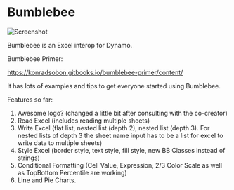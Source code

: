 Bumblebee
============

![Screenshot](http://archi-lab.net/wp-content/uploads/2016/01/bb_mainImage1.jpg)


Bumblebee is an Excel interop for Dynamo. 

Bumblebee Primer:

https://konradsobon.gitbooks.io/bumblebee-primer/content/

It has lots of examples and tips to get everyone started using Bumblebee. 

Features so far:

1. Awesome logo? (changed a little bit after consulting with the co-creator)
2. Read Excel (includes reading multiple sheets)
3. Write Excel (flat list, nested list (depth 2), nested list (depth 3). For nested lists of depth 3 the sheet name input has to be a list for excel to write data to multiple sheets)
4. Style Excel (border style, text style, fill style, new BB Classes instead of strings)
5. Conditional Formatting (Cell Value, Expression, 2/3 Color Scale as well as TopBottom Percentile are working)
6. Line and Pie Charts.

